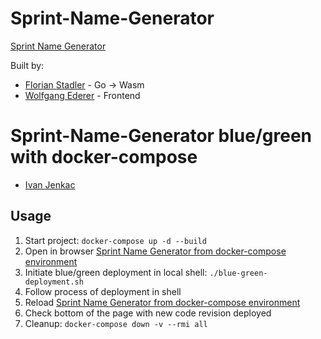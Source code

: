 # Sprint-Name-Generator
[Sprint Name Generator](https://sprintnamegenerator.com)

Built by: 
- [Florian Stadler](https://github.com/flostadler) - Go -> Wasm
- [Wolfgang Ederer](https://github.com/wederer) - Frontend


# Sprint-Name-Generator blue/green with docker-compose
- [Ivan Jenkac](https://github.com/ijenkac)
## Usage
1. Start project: `docker-compose up -d --build`
2. Open in browser [Sprint Name Generator from docker-compose environment](http://localhost)
3. Initiate blue/green deployment in local shell: `./blue-green-deployment.sh`
4. Follow process of deployment in shell
5. Reload [Sprint Name Generator from docker-compose environment](http://localhost)
6. Check bottom of the page with new code revision deployed
7. Cleanup: `docker-compose down -v --rmi all`

